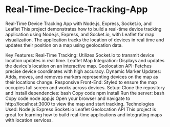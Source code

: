 # Real-Time-Decice-Tracking-App
Real-Time Device Tracking App with Node.js, Express, Socket.io, and Leaflet
This project demonstrates how to build a real-time device tracking application using Node.js, Express, and Socket.io, with Leaflet for map visualization. The application tracks the location of devices in real time and updates their position on a map using geolocation data.

Key Features:
Real-Time Tracking: Utilizes Socket.io to transmit device location updates in real time.
Leaflet Map Integration: Displays and updates the device's location on an interactive map.
Geolocation API: Fetches precise device coordinates with high accuracy.
Dynamic Marker Updates: Adds, moves, and removes markers representing devices on the map as their locations change.
Responsive Front-End: Styled to ensure the map occupies full screen and works across devices.
Setup:
Clone the repository and install dependencies:
bash
Copy code
npm install
Run the server:
bash
Copy code
node app.js
Open your browser and navigate to http://localhost:3000 to view the map and start tracking.
Technologies Used:
Node.js
Express
Socket.io
Leaflet
Geolocation API
This project is great for learning how to build real-time applications and integrating maps with location services.

